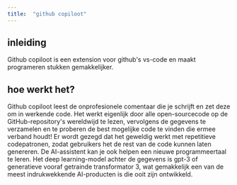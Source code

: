 ```yaml
---
title:  "github copiloot"
---
```


## inleiding

Github copiloot is een extension voor github's vs-code en maakt programeren stukken gemakkelijker.

<!--more-->

## hoe werkt het?

Github copiloot leest de onprofesionele comentaar die je schrijft en zet deze om in werkende code.
Het werkt eigenlijk door alle open-sourcecode op de GitHub-repository's wereldwijd te lezen, vervolgens de gegevens te verzamelen en te proberen de best mogelijke code te vinden die ermee verband houdt! Er wordt gezegd dat het geweldig werkt met repetitieve codepatronen, zodat gebruikers het de rest van de code kunnen laten genereren. De AI-assistent kan je ook helpen een nieuwe programmeertaal te leren. Het deep learning-model achter de gegevens is gpt-3 of generatieve vooraf getrainde transformator 3, wat gemakkelijk een van de meest indrukwekkende AI-producten is die ooit zijn ontwikkeld.

